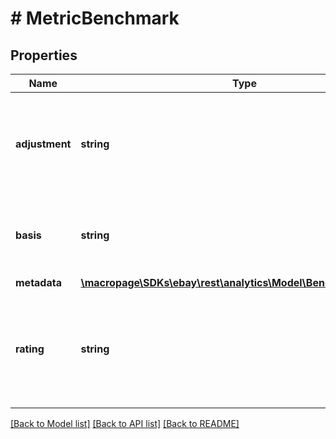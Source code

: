 # # MetricBenchmark

## Properties

Name | Type | Description | Notes
------------ | ------------- | ------------- | -------------
**adjustment** | **string** | If this field is present, it indicates that the rating given to the seller was &amp;quot;adjusted&amp;quot; for one reason or another. If eBay determines that the normal rating of a seller is impacted by circumstances beyond their control, they can issue an override to adjust the rating given to the seller. For implementation help, refer to &lt;a href&#x3D;&#39;https://developer.ebay.com/devzone/rest/api-ref/analytics/types/RatingAdjustmentTypeEnum.html&#39;&gt;eBay API documentation&lt;/a&gt; | [optional] 
**basis** | **string** | This field returns the &amp;quot;basis&amp;quot; by which the benchmark is calculated for the customer service metric type. Currently, the only supported basis is PEER_BENCHMARK. For implementation help, refer to &lt;a href&#x3D;&#39;https://developer.ebay.com/devzone/rest/api-ref/analytics/types/BenchmarkTypeEnum.html&#39;&gt;eBay API documentation&lt;/a&gt; | [optional] 
**metadata** | [**\macropage\SDKs\ebay\rest\analytics\Model\BenchmarkMetadata**](BenchmarkMetadata.md) |  | [optional] 
**rating** | **string** | This field returns seller&#39;s rating for the customer service metric. The rating is set to a value that equals the relative deviation between the seller&#39;s metric value and the benchmark value for the customer service metric. Deviation values range from LOW to VERY HIGH, and the lower the deviation, the better the seller rating. For implementation help, refer to &lt;a href&#x3D;&#39;https://developer.ebay.com/devzone/rest/api-ref/analytics/types/RatingTypeEnum.html&#39;&gt;eBay API documentation&lt;/a&gt; | [optional] 

[[Back to Model list]](../../README.md#documentation-for-models) [[Back to API list]](../../README.md#documentation-for-api-endpoints) [[Back to README]](../../README.md)


